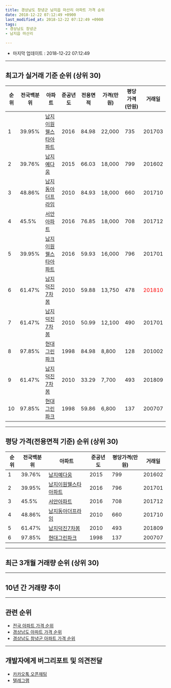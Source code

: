 ```yaml
---
title: 경상남도 창녕군 남지읍 마산리 아파트 가격 순위
date: 2018-12-22 07:12:49 +0900
last_modified_at: 2018-12-22 07:12:49 +0900
tags:
- 경상남도 창녕군
- 남지읍 마산리

---
```


* 마지막 업데이트 : 2018-12-22 07:12:49

---

## 최고가 실거래 기준 순위 (상위 30)


|순위|전국백분위|아파트|준공년도|전용면적|가격(만원)|평당가격(만원)|거래일|
|---|---|---|---|---|---|---|---|
|1|39.95%|[남지이원웰스타아파트](https://search.naver.com/search.naver?query=%EA%B2%BD%EC%83%81%EB%82%A8%EB%8F%84+%EC%B0%BD%EB%85%95%EA%B5%B0+%EB%82%A8%EC%A7%80%EC%9D%8D+%EB%A7%88%EC%82%B0%EB%A6%AC+%EB%82%A8%EC%A7%80%EC%9D%B4%EC%9B%90%EC%9B%B0%EC%8A%A4%ED%83%80%EC%95%84%ED%8C%8C%ED%8A%B8)|2016|84.98|22,000|735|201703|
|2|39.76%|[남지예다움](https://search.naver.com/search.naver?query=%EA%B2%BD%EC%83%81%EB%82%A8%EB%8F%84+%EC%B0%BD%EB%85%95%EA%B5%B0+%EB%82%A8%EC%A7%80%EC%9D%8D+%EB%A7%88%EC%82%B0%EB%A6%AC+%EB%82%A8%EC%A7%80%EC%98%88%EB%8B%A4%EC%9B%80)|2015|66.03|18,000|799|201602|
|3|48.86%|[남지동아더프라임](https://search.naver.com/search.naver?query=%EA%B2%BD%EC%83%81%EB%82%A8%EB%8F%84+%EC%B0%BD%EB%85%95%EA%B5%B0+%EB%82%A8%EC%A7%80%EC%9D%8D+%EB%A7%88%EC%82%B0%EB%A6%AC+%EB%82%A8%EC%A7%80%EB%8F%99%EC%95%84%EB%8D%94%ED%94%84%EB%9D%BC%EC%9E%84)|2010|84.93|18,000|660|201710|
|4|45.5%|[서안아파트](https://search.naver.com/search.naver?query=%EA%B2%BD%EC%83%81%EB%82%A8%EB%8F%84+%EC%B0%BD%EB%85%95%EA%B5%B0+%EB%82%A8%EC%A7%80%EC%9D%8D+%EB%A7%88%EC%82%B0%EB%A6%AC+%EC%84%9C%EC%95%88%EC%95%84%ED%8C%8C%ED%8A%B8)|2016|76.85|18,000|708|201712|
|5|39.95%|[남지이원웰스타아파트](https://search.naver.com/search.naver?query=%EA%B2%BD%EC%83%81%EB%82%A8%EB%8F%84+%EC%B0%BD%EB%85%95%EA%B5%B0+%EB%82%A8%EC%A7%80%EC%9D%8D+%EB%A7%88%EC%82%B0%EB%A6%AC+%EB%82%A8%EC%A7%80%EC%9D%B4%EC%9B%90%EC%9B%B0%EC%8A%A4%ED%83%80%EC%95%84%ED%8C%8C%ED%8A%B8)|2016|59.93|16,000|796|201701|
|6|61.47%|[남지덕진7차봄](https://search.naver.com/search.naver?query=%EA%B2%BD%EC%83%81%EB%82%A8%EB%8F%84+%EC%B0%BD%EB%85%95%EA%B5%B0+%EB%82%A8%EC%A7%80%EC%9D%8D+%EB%A7%88%EC%82%B0%EB%A6%AC+%EB%82%A8%EC%A7%80%EB%8D%95%EC%A7%847%EC%B0%A8%EB%B4%84)|2010|59.88|13,750|478|<span style="color:red">201810</span>|
|7|61.47%|[남지덕진7차봄](https://search.naver.com/search.naver?query=%EA%B2%BD%EC%83%81%EB%82%A8%EB%8F%84+%EC%B0%BD%EB%85%95%EA%B5%B0+%EB%82%A8%EC%A7%80%EC%9D%8D+%EB%A7%88%EC%82%B0%EB%A6%AC+%EB%82%A8%EC%A7%80%EB%8D%95%EC%A7%847%EC%B0%A8%EB%B4%84)|2010|50.99|12,100|490|201701|
|8|97.85%|[현대그린파크](https://search.naver.com/search.naver?query=%EA%B2%BD%EC%83%81%EB%82%A8%EB%8F%84+%EC%B0%BD%EB%85%95%EA%B5%B0+%EB%82%A8%EC%A7%80%EC%9D%8D+%EB%A7%88%EC%82%B0%EB%A6%AC+%ED%98%84%EB%8C%80%EA%B7%B8%EB%A6%B0%ED%8C%8C%ED%81%AC)|1998|84.98|8,800|128|201002|
|9|61.47%|[남지덕진7차봄](https://search.naver.com/search.naver?query=%EA%B2%BD%EC%83%81%EB%82%A8%EB%8F%84+%EC%B0%BD%EB%85%95%EA%B5%B0+%EB%82%A8%EC%A7%80%EC%9D%8D+%EB%A7%88%EC%82%B0%EB%A6%AC+%EB%82%A8%EC%A7%80%EB%8D%95%EC%A7%847%EC%B0%A8%EB%B4%84)|2010|33.29|7,700|493|201809|
|10|97.85%|[현대그린파크](https://search.naver.com/search.naver?query=%EA%B2%BD%EC%83%81%EB%82%A8%EB%8F%84+%EC%B0%BD%EB%85%95%EA%B5%B0+%EB%82%A8%EC%A7%80%EC%9D%8D+%EB%A7%88%EC%82%B0%EB%A6%AC+%ED%98%84%EB%8C%80%EA%B7%B8%EB%A6%B0%ED%8C%8C%ED%81%AC)|1998|59.86|6,800|137|200707|


---

## 평당 가격(전용면적 기준) 순위 (상위 30)


|순위|전국백분위|아파트|준공년도|평당가격(만원)|거래일|
|---|---|---|---|---|---|
|1|39.76%|[남지예다움](https://search.naver.com/search.naver?query=%EA%B2%BD%EC%83%81%EB%82%A8%EB%8F%84+%EC%B0%BD%EB%85%95%EA%B5%B0+%EB%82%A8%EC%A7%80%EC%9D%8D+%EB%A7%88%EC%82%B0%EB%A6%AC+%EB%82%A8%EC%A7%80%EC%98%88%EB%8B%A4%EC%9B%80)|2015|799|201602|
|2|39.95%|[남지이원웰스타아파트](https://search.naver.com/search.naver?query=%EA%B2%BD%EC%83%81%EB%82%A8%EB%8F%84+%EC%B0%BD%EB%85%95%EA%B5%B0+%EB%82%A8%EC%A7%80%EC%9D%8D+%EB%A7%88%EC%82%B0%EB%A6%AC+%EB%82%A8%EC%A7%80%EC%9D%B4%EC%9B%90%EC%9B%B0%EC%8A%A4%ED%83%80%EC%95%84%ED%8C%8C%ED%8A%B8)|2016|796|201701|
|3|45.5%|[서안아파트](https://search.naver.com/search.naver?query=%EA%B2%BD%EC%83%81%EB%82%A8%EB%8F%84+%EC%B0%BD%EB%85%95%EA%B5%B0+%EB%82%A8%EC%A7%80%EC%9D%8D+%EB%A7%88%EC%82%B0%EB%A6%AC+%EC%84%9C%EC%95%88%EC%95%84%ED%8C%8C%ED%8A%B8)|2016|708|201712|
|4|48.86%|[남지동아더프라임](https://search.naver.com/search.naver?query=%EA%B2%BD%EC%83%81%EB%82%A8%EB%8F%84+%EC%B0%BD%EB%85%95%EA%B5%B0+%EB%82%A8%EC%A7%80%EC%9D%8D+%EB%A7%88%EC%82%B0%EB%A6%AC+%EB%82%A8%EC%A7%80%EB%8F%99%EC%95%84%EB%8D%94%ED%94%84%EB%9D%BC%EC%9E%84)|2010|660|201710|
|5|61.47%|[남지덕진7차봄](https://search.naver.com/search.naver?query=%EA%B2%BD%EC%83%81%EB%82%A8%EB%8F%84+%EC%B0%BD%EB%85%95%EA%B5%B0+%EB%82%A8%EC%A7%80%EC%9D%8D+%EB%A7%88%EC%82%B0%EB%A6%AC+%EB%82%A8%EC%A7%80%EB%8D%95%EC%A7%847%EC%B0%A8%EB%B4%84)|2010|493|201809|
|6|97.85%|[현대그린파크](https://search.naver.com/search.naver?query=%EA%B2%BD%EC%83%81%EB%82%A8%EB%8F%84+%EC%B0%BD%EB%85%95%EA%B5%B0+%EB%82%A8%EC%A7%80%EC%9D%8D+%EB%A7%88%EC%82%B0%EB%A6%AC+%ED%98%84%EB%8C%80%EA%B7%B8%EB%A6%B0%ED%8C%8C%ED%81%AC)|1998|137|200707|


---

## 최근 3개월 거래량 순위 (상위 30)


<div style="width:100%;">
    <canvas id="deal_count_ranking" height="250"></canvas>
</div>


<script>
new Chart(document.getElementById("deal_count_ranking"), {
    type: 'horizontalBar',
    data: {
        labels: ['남지덕진7차봄', '남지이원웰스타아파트', '현대그린파크'],
        datasets: [{
            label: '실거래 수',
            data: [9, 2, 1],
            borderColor: "rgba(255, 0, 128, 1)",
            backgroundColor: "rgba(255, 0, 128, 0.5)",
            fill: false,
        }]
    },
    options: {
        responsive: true,
        title: {
            display: true,
            text: '최근 3개월 거래량 순위'
        },
        tooltips: {
            mode: 'index',
            intersect: false,
            callbacks: {
                title: function(tooltipItems, data) {
                    return "실거래 수:";
                },
                label: function(tooltipItem, data) {
                    return data.labels[tooltipItem.index] + ": " + tooltipItem.xLabel;
                }
            }
        },
        hover: {
            mode: 'nearest',
            intersect: true
        },
        scales: {
            xAxes: [{
                display: true,
                scaleLabel: {
                    display: true,
                    labelString: '실거래 수'
                },
                ticks: {
                    suggestedMin: 0,
                }
            }],
            yAxes: [{
                display: true,
                ticks: {
                    autoSkip: false,
                    callback: function(value, index, values) {
                        if (value.length > 15)
                            return value.substr(0, 13) + "...";
                        else
                            return value;
                    }
                },
                scaleLabel: {
                    display: false,
                }
            }]
        }
    }
});

</script>


---

## 10년 간 거래량 추이


<div style="width:100%;">
    <canvas id="deal_progress" height="250"></canvas>
</div>

<script>
new Chart(document.getElementById("deal_progress"), {
    type: 'line',
    data: {
        labels: ['200812','200901','200902','200903','200904','200905','200906','200907','200908','200909','200910','200911','200912','201001','201002','201003','201004','201005','201006','201007','201008','201009','201010','201011','201012','201101','201102','201103','201104','201105','201106','201107','201108','201109','201110','201111','201112','201201','201202','201203','201204','201205','201206','201207','201208','201209','201210','201211','201212','201301','201302','201303','201304','201305','201306','201307','201308','201309','201310','201311','201312','201401','201402','201403','201404','201405','201406','201407','201408','201409','201410','201411','201412','201501','201502','201503','201504','201505','201506','201507','201508','201509','201510','201511','201512','201601','201602','201603','201604','201605','201606','201607','201608','201609','201610','201611','201612','201701','201702','201703','201704','201705','201706','201707','201708','201709','201710','201711','201712','201801','201802','201803','201804','201805','201806','201807','201808','201809','201810','201811','201812'],
        datasets: [{
            label: '실거래 수',
            pointRadius: 1,
            data: [0, 0, 0, 0, 0, 0, 0, 0, 0, 0, 0, 0, 0, 1, 1, 0, 2, 2, 0, 0, 1, 0, 1, 2, 0, 0, 1, 0, 2, 1, 1, 1, 0, 1, 0, 1, 1, 0, 0, 1, 1, 0, 1, 1, 2, 0, 0, 0, 1, 0, 0, 1, 0, 2, 3, 0, 0, 0, 0, 0, 0, 0, 2, 3, 0, 0, 1, 0, 0, 0, 0, 0, 1, 1, 0, 0, 0, 0, 0, 0, 15, 11, 4, 0, 14, 2, 11, 0, 2, 1, 1, 20, 20, 9, 13, 7, 18, 8, 5, 6, 0, 4, 5, 3, 10, 2, 1, 3, 4, 3, 3, 4, 2, 4, 4, 3, 2, 3, 3, 7, 2],
            borderColor: "rgba(255, 201, 14, 1)",
            backgroundColor: "rgba(255, 201, 14, 0.5)",
            fill: true,
        }]
    },
    options: {
        responsive: true,
        title: {
            display: true,
            text: '10년간 거래량 추이'
        },
        tooltips: {
            mode: 'index',
            intersect: false,
        },
        hover: {
            mode: 'nearest',
            intersect: true
        },
        scales: {
            xAxes: [{
                display: true,
                scaleLabel: {
                    display: true,
                    labelString: '년/월'
                }
            }],
            yAxes: [{
                display: true,
                ticks: {
                    suggestedMin: 0,
                },
                scaleLabel: {
                    display: true,
                    labelString: '실거래 수'
                }
            }]
        }
    }
});

</script>


---

## 관련 순위

- [전국 아파트 가격 순위](https://inasie.github.io/apt-ranking/전국)
- [경상남도 아파트 가격 순위](https://inasie.github.io/apt-ranking/경상남도)
- [경상남도 창녕군 아파트 가격 순위](https://inasie.github.io/apt-ranking/경상남도-창녕군)


---

## 개발자에게 버그리포트 및 의견전달

- [카카오톡 오픈채팅](https://open.kakao.com/o/gLJUAP4)
- [텔레그램](https://t.me/inasie)

